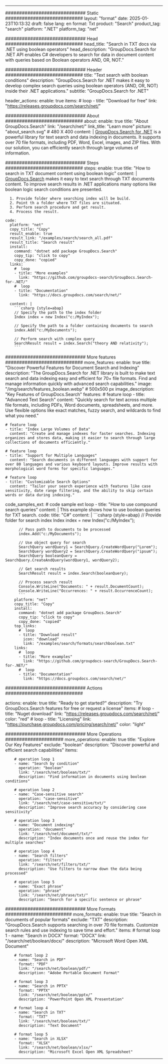 
---
############################# Static ############################
layout: "format"
date:  2025-01-23T10:13:32
draft: false
lang: en
format: Txt
product: "Search"
product_tag: "search"
platform: ".NET"
platform_tag: "net"

############################# Head ############################
head_title: "Search in TXT docs via .NET using boolean operators"
head_description: "GroupDocs.Search for .NET API enables C# developers to search for data in document content with queries based on Boolean operators AND, OR, NOT."

############################# Header ############################
title: "Text search with boolean conditions" 
description: "GroupDocs.Search for .NET makes it easy to develop complex search queries using boolean operators (AND, OR, NOT) inside their .NET applications."
subtitle: "GroupDocs.Search for .NET" 

header_actions:
  enable: true
  items:
    #  loop
    - title: "Download for free"
      link: "https://releases.groupdocs.com/search/net/"
      
############################# About ############################
about:
    enable: true
    title: "About GroupDocs.Search"
    link: "/search/net/"
    link_title: "Learn more"
    picture: "about_search.svg" # 480 X 400
    content: |
       [GroupDocs.Search for .NET](/search/net/) is a powerful library for text search and data indexing in documents. It supports over 70 file formats, including PDF, Word, Excel, images, and ZIP files. With our solution, you can efficiently search through large volumes of information.

############################# Steps ############################
steps:
    enable: true
    title: "How to search in TXT document content using boolean logic"
    content: |
      [GroupDocs.Search](/search/net/) makes it easy to text search through TXT documents content. To improve search results in .NET applications many options like boolean logic search conditions are presented.
      
      1. Provide folder where searching index will be build.
      2. Point th a folder where TXT files are situated.
      3. Perform search procedure and get result.
      4. Process the result.
   
    code:
      platform: "net"
      copy_title: "Copy"
      result_enable: true
      result_link: "/examples/search/search_all.pdf"
      result_title: "Search result"
      install:
        command: "dotnet add package GroupDocs.Search"
        copy_tip: "click to copy"
        copy_done: "copied"
      links:
        #  loop
        - title: "More examples"
          link: "https://github.com/groupdocs-search/GroupDocs.Search-for-.NET/"
        #  loop
        - title: "Documentation"
          link: "https://docs.groupdocs.com/search/net/"
          
      content: |
        ```csharp {style=abap}
        // Specify the path to the index folder
        Index index = new Index("c:/MyIndex");

        // Specify the path to a folder containing documents to search
        index.Add("c:/MyDocuments");

        // Perform search with complex query
        SearchResult result = index.Search("theory AND relativity");
        ```            

############################# More features ############################
more_features:
  enable: true
  title: "Discover Powerful Features for Document Search and Indexing"
  description: "The GroupDocs.Search for .NET library is built to make text search and data indexing easy and efficient for 70+ file formats. Find and manage information quickly with advanced search capabilities."
  image: "/img/search/features_boolean.webp" # 500x500 px
  image_description: "Key Features of GroupDocs.Search"
  features:
    # feature loop
    - title: "Advanced Text Search"
      content: "Quickly search for text across multiple file formats, including PDFs, Word documents, spreadsheets, and more. Use flexible options like exact matches, fuzzy search, and wildcards to find what you need."

    # feature loop
    - title: "Index Large Volumes of Data"
      content: "Create and manage indexes for faster searches. Indexing organizes and stores data, making it easier to search through large collections of documents efficiently."

    # feature loop
    - title: "Support for Multiple Languages"
      content: "Search documents in different languages with support for over 80 languages and various keyboard layouts. Improve results with morphological word forms for specific languages."

    # feature loop
    - title: "Customizable Search Options"
      content: "Tailor your search experience with features like case sensitivity, date range filtering, and the ability to skip certain words or data during indexing."
      
  code_samples_ext:
    # code sample ext loop
    - title: "How to use compound search queries"
      content: |
        This example shows how to use boolean queries for TXT search.
      code:
        title: "C#"
        content: |
          ```csharp {style=abap}
          // Provide folder for search index
          Index index = new Index("c:/MyIndex");
              
          // Pass path to documents to be processed
          index.Add("c:/MyDocuments");

          // Use object query for search
          SearchQuery wordQuery1 = SearchQuery.CreateWordQuery("Lorem");
          SearchQuery wordQuery2 = SearchQuery.CreateWordQuery("ipsum");
          SearchQuery booleanQuery = SearchQuery.CreateAndQuery(wordQuery1, wordQuery2);

          // Get search results
          SearchResult result = index.Search(booleanQuery);
          
          // Process search result
          Console.WriteLine("Documents: " + result.DocumentCount);
          Console.WriteLine("Occurrences: " + result.OccurrenceCount);
          ```
        platform: "net"
        copy_title: "Copy"
        install:
          command: "dotnet add package GroupDocs.Search"
          copy_tip: "click to copy"
          copy_done: "copied"
        top_links:
          #  loop
          - title: "Download result"
            icon: "download"
            link: "/examples/search/formats/searchboolean.txt"
        links:
          #  loop
          - title: "More examples"
            link: "https://github.com/groupdocs-search/GroupDocs.Search-for-.NET/"
          #  loop
          - title: "Documentation"
            link: "https://docs.groupdocs.com/search/net/"
            

            


############################# Actions ############################

actions:
  enable: true
  title: "Ready to get started?"
  description: "Try GroupDocs.Search features for free or request a license"
  items:
    #  loop
    - title: "Nuget download"
      link: "https://releases.groupdocs.com/search/net/"
      color: "red"
        #  loop
    - title: "Licensing"
      link: "https://purchase.groupdocs.com/pricing/search/net/"
      color: "light"


############################# More Operations #####################
more_operations:
    enable: true
    title: "Explore Our Key Features"
    exclude: "boolean"
    description: "Discover powerful and efficient search capabilities"
    items: 
          
        # operation loop 1
        - name: "Search by condition"
          operation: "boolean"
          link: "/search/net/boolean/txt/"
          description: "Find information in documents using boolean conditions"

        # operation loop 2
        - name: "Case-sensitive search"
          operation: "case-sensitive"
          link: "/search/net/case-sensitive/txt/"
          description: "Improve search accuracy by considering case sensitivity"

        # operation loop 3
        - name: "Document indexing"
          operation: "document"
          link: "/search/net/document/txt/"
          description: "Index documents once and reuse the index for multiple searches"

        # operation loop 4
        - name: "Search filters"
          operation: "filters"
          link: "/search/net/filters/txt/"
          description: "Use filters to narrow down the data being processed"

        # operation loop 5
        - name: "Exact phrase"
          operation: "phrase"
          link: "/search/net/phrase/txt/"
          description: "Search for a specific sentence or phrase"
          
        
          
############################# More Formats ########################
more_formats:
    enable: true
    title: "Search in documents of popular formats"
    exclude: "TXT"
    description: "GroupDocs.Search supports searching in over 70 file formats. Customize search rules and use indexing to save time and effort."
    items: 
        # format loop 1
        - name: "Search in DOCX"
          format: "DOCX"
          link: "/search/net/boolean/docx/"
          description: "Microsoft Word Open XML Document"
          
        # format loop 2
        - name: "Search in PDF"
          format: "PDF"
          link: "/search/net/boolean/pdf/"
          description: "Adobe Portable Document Format"
          
        # format loop 3
        - name: "Search in PPTX"
          format: "PPTX"
          link: "/search/net/boolean/pptx/"
          description: "PowerPoint Open XML Presentation"

        # format loop 4
        - name: "Search in TXT"
          format: "TXT"
          link: "/search/net/boolean/txt/"
          description: "Text Document"
          
        # format loop 5
        - name: "Search in XLSX"
          format: "XLSX"
          link: "/search/net/boolean/xlsx/"
          description: "Microsoft Excel Open XML Spreadsheet"
  

---